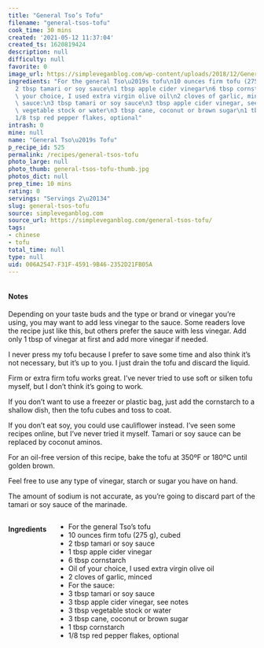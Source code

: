 ```yaml
---
title: "General Tso’s Tofu"
filename: "general-tsos-tofu"
cook_time: 30 mins
created: '2021-05-12 11:37:04'
created_ts: 1620819424
description: null
difficulty: null
favorite: 0
image_url: https://simpleveganblog.com/wp-content/uploads/2018/12/General-tsos-tofu-560x840.jpg
ingredients: "For the general Tso\u2019s tofu\n10 ounces firm tofu (275 g), cubed\n\
  2 tbsp tamari or soy sauce\n1 tbsp apple cider vinegar\n6 tbsp cornstarch\nOil of\
  \ your choice, I used extra virgin olive oil\n2 cloves of garlic, minced\nFor the\
  \ sauce:\n3 tbsp tamari or soy sauce\n3 tbsp apple cider vinegar, see notes\n3 tbsp\
  \ vegetable stock or water\n3 tbsp cane, coconut or brown sugar\n1 tbsp cornstarch\n\
  1/8 tsp red pepper flakes, optional"
intrash: 0
mine: null
name: "General Tso\u2019s Tofu"
p_recipe_id: 525
permalink: /recipes/general-tsos-tofu
photo_large: null
photo_thumb: general-tsos-tofu-thumb.jpg
photos_dict: null
prep_time: 10 mins
rating: 0
servings: "Servings 2\u20134"
slug: general-tsos-tofu
source: simpleveganblog.com
source_url: https://simpleveganblog.com/general-tsos-tofu/
tags:
- chinese
- tofu
total_time: null
type: null
uid: 006A2547-F31F-4591-9B46-2352D21FB05A
---
```

<div class="large-8 medium-7 columns" id="writeup">		<div id="notes"><h4>Notes</h4>
<div class="box box-notes"><p>Depending on your taste buds and the type or brand or vinegar you’re using, you may want to add less vinegar to the sauce. Some readers love the recipe just like this, but others prefer the sauce with less vinegar. Add only 1 tbsp of vinegar at first and add more vinegar if needed.</p>
<p>I never press my tofu because I prefer to save some time and also think it’s not necessary, but it’s up to you. I just drain the tofu and discard the liquid.</p>
<p>Firm or extra firm tofu works great. I’ve never tried to use soft or silken tofu myself, but I don’t think it’s going to work.</p>
<p>If you don’t want to use a freezer or plastic bag, just add the cornstarch to a shallow dish, then the tofu cubes and toss to coat.</p>
<p>If you don’t eat soy, you could use cauliflower instead. I’ve seen some recipes online, but I’ve never tried it myself. Tamari or soy sauce can be replaced by coconut aminos.</p>
<p>For an oil-free version of this recipe, bake the tofu at 350ºF or 180ºC until golden brown.</p>
<p>Feel free to use any type of vinegar, starch or sugar you have on hand.</p>
<p>The amount of sodium is not accurate, as you’re going to discard part of the tamari or soy sauce of the marinade.</p>
</div></div>	</div><!-- #writeup -->
</div><!-- #row-one -->
<div class="row" id="row-two">	<div class="medium-4 small-5 columns" id="ingredients"><h4>Ingredients</h4><div class="box box-ingredients content"><ul>
<li>For the general Tso’s tofu</li>
<li>10 ounces firm tofu (275 g), cubed</li>
<li>2 tbsp tamari or soy sauce</li>
<li>1 tbsp apple cider vinegar</li>
<li>6 tbsp cornstarch</li>
<li>Oil of your choice, I used extra virgin olive oil</li>
<li>2 cloves of garlic, minced</li>
<li>For the sauce:</li>
<li>3 tbsp tamari or soy sauce</li>
<li>3 tbsp apple cider vinegar, see notes</li>
<li>3 tbsp vegetable stock or water</li>
<li>3 tbsp cane, coconut or brown sugar</li>
<li>1 tbsp cornstarch</li>
<li>1/8 tsp red pepper flakes, optional</li>
</ul>
</div>	</div>	<div class="medium-6 small-7 columns" id="directions">	</div>